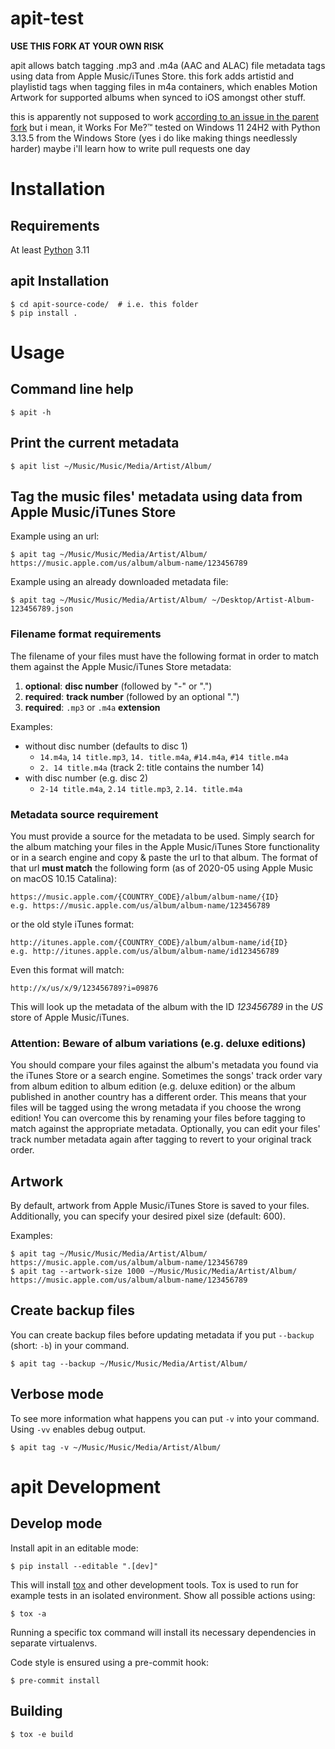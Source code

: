# apit-test

**USE THIS FORK AT YOUR OWN RISK**

apit allows batch tagging .mp3 and .m4a (AAC and ALAC) file metadata tags using data from Apple Music/iTunes Store.
this fork adds artistid and playlistid tags when tagging files in m4a containers, which enables Motion Artwork for supported albums when synced to iOS amongst other stuff.

this is apparently not supposed to work [according to an issue in the parent fork](https://github.com/wschott/apit/issues/2) but i mean, it Works For Me?™️ tested on Windows 11 24H2 with Python 3.13.5 from the Windows Store (yes i do like making things needlessly harder)
maybe i'll learn how to write pull requests one day


# Installation

## Requirements

At least [Python](https://www.python.org) 3.11

## apit Installation

```shell
$ cd apit-source-code/  # i.e. this folder
$ pip install .
```


# Usage

## Command line help

```shell
$ apit -h
```

## Print the current metadata

```shell
$ apit list ~/Music/Music/Media/Artist/Album/
```

## Tag the music files' metadata using data from Apple Music/iTunes Store

Example using an url:

```shell
$ apit tag ~/Music/Music/Media/Artist/Album/ https://music.apple.com/us/album/album-name/123456789
```

Example using an already downloaded metadata file:

```shell
$ apit tag ~/Music/Music/Media/Artist/Album/ ~/Desktop/Artist-Album-123456789.json
```

### Filename format requirements

The filename of your files must have the following format in order to match them against the Apple Music/iTunes Store metadata:

1. **optional**: **disc number** (followed by "-" or ".")
2. **required**: **track number** (followed by an optional ".")
3. **required**: `.mp3` or `.m4a` **extension**

Examples:

   - without disc number (defaults to disc 1)
      - `14.m4a`, `14 title.mp3`, `14. title.m4a`, `#14.m4a`, `#14 title.m4a`
      - `2. 14 title.m4a` (track 2: title contains the number 14)
   - with disc number (e.g. disc 2)
      - `2-14 title.m4a`, `2.14 title.mp3`, `2.14. title.m4a`

### Metadata source requirement

You must provide a source for the metadata to be used. Simply search for the album matching your files in the Apple Music/iTunes Store functionality or in a search engine and copy & paste the url to that album.
The format of that url **must match** the following form (as of 2020-05 using Apple Music on macOS 10.15 Catalina):

    https://music.apple.com/{COUNTRY_CODE}/album/album-name/{ID}
    e.g. https://music.apple.com/us/album/album-name/123456789

or the old style iTunes format:

    http://itunes.apple.com/{COUNTRY_CODE}/album/album-name/id{ID}
    e.g. http://itunes.apple.com/us/album/album-name/id123456789

Even this format will match:

    http://x/us/x/9/123456789?i=09876

This will look up the metadata of the album with the ID _123456789_ in the _US_ store of Apple Music/iTunes.

### Attention: Beware of album variations (e.g. deluxe editions)

You should compare your files against the album's metadata you found via the iTunes Store or a search engine. Sometimes the songs' track order vary from album edition to album edition (e.g. deluxe edition) or the album published in another country has a different order. This means that your files will be tagged using the wrong metadata if you choose the wrong edition! You can overcome this by renaming your files before tagging to match against the appropriate metadata. Optionally, you can edit your files' track number metadata again after tagging to revert to your original track order.

## Artwork

By default, artwork from Apple Music/iTunes Store is saved to your files. Additionally, you can specify your desired pixel size (default: 600).

Examples:

```shell
$ apit tag ~/Music/Music/Media/Artist/Album/ https://music.apple.com/us/album/album-name/123456789
$ apit tag --artwork-size 1000 ~/Music/Music/Media/Artist/Album/ https://music.apple.com/us/album/album-name/123456789
```

## Create backup files

You can create backup files before updating metadata if you put `--backup` (short: `-b`) in your command.

```shell
$ apit tag --backup ~/Music/Music/Media/Artist/Album/
```

## Verbose mode

To see more information what happens you can put `-v` into your command. Using `-vv` enables debug output.

```shell
$ apit tag -v ~/Music/Music/Media/Artist/Album/
```


# apit Development

## Develop mode

Install apit in an editable mode:

```shell
$ pip install --editable ".[dev]"
```

This will install [tox](https://tox.readthedocs.io/) and other development tools.
Tox is used to run for example tests in an isolated environment. Show all possible actions using:

```shell
$ tox -a
```

Running a specific tox command will install its necessary dependencies in separate virtualenvs.

Code style is ensured using a pre-commit hook:

```shell
$ pre-commit install
```


## Building

```shell
$ tox -e build
```

